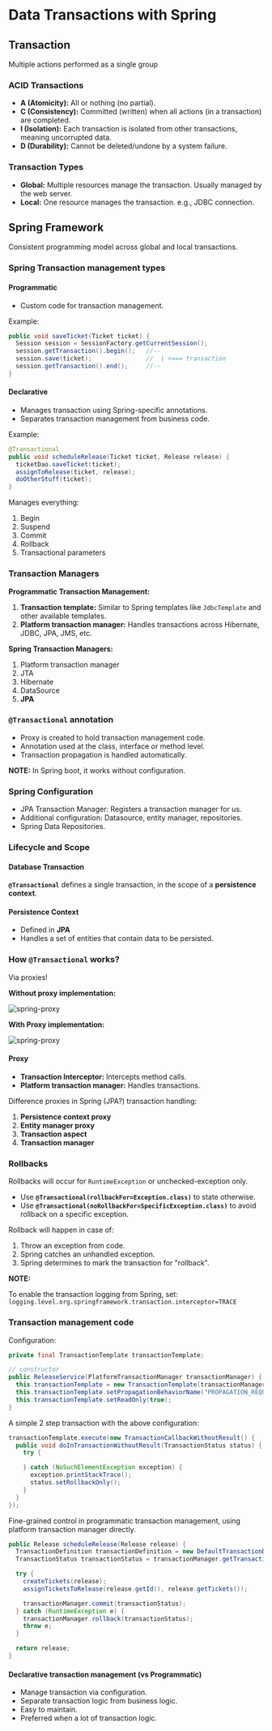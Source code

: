 # Data Transactions with Spring

## Transaction

Multiple actions performed as a single group

### ACID Transactions

- **A (Atomicity):** All or nothing (no partial).
- **C (Consistency):** Committed (written) when all actions (in a transaction) are completed.
- **I (Isolation):** Each transaction is isolated from other transactions, meaning uncorrupted data.
- **D (Durability):** Cannot be deleted/undone by a system failure.

### Transaction Types

- **Global:** Multiple resources manage the transaction. Usually managed by the web server.
- **Local:** One resource manages the transaction. e.g., JDBC connection.

## Spring Framework

Consistent programming model across global and local transactions.

### Spring Transaction management types

#### Programmatic

- Custom code for transaction management.

Example:

```java
public void saveTicket(Ticket ticket) {
  Session session = SessionFactory.getCurrentSession();
  session.getTransaction().begin();   //--
  session.save(ticket);               //  | <=== transaction
  session.getTransaction().end();     //--
}
```

#### Declarative

- Manages transaction using Spring-specific annotations.
- Separates transaction management from business code.

Example:

```java
@Transactional
public void scheduleRelease(Ticket ticket, Release release) {
  ticketDao.saveTicket(ticket);
  assignToRelease(ticket, release);
  doOtherStuff(ticket);
}
```

Manages everything:

1. Begin
2. Suspend
3. Commit
4. Rollback
5. Transactional parameters

### Transaction Managers

**Programmatic Transaction Management:**

1. **Transaction template:** Similar to Spring templates like `JdbcTemplate` and other available templates.
2. **Platform transaction manager:** Handles transactions across Hibernate, JDBC, JPA, JMS, etc.

**Spring Transaction Managers:**

1. Platform transaction manager
2. JTA
3. Hibernate
4. DataSource
5. **JPA**

### `@Transactional` annotation

- Proxy is created to hold transaction management code.
- Annotation used at the class, interface or method level.
- Transaction propagation is handled automatically.

**NOTE:** In Spring boot, it works without configuration.

### Spring Configuration

- JPA Transaction Manager: Registers a transaction manager for us.
- Additional configuration: Datasource, entity manager, repositories.
- Spring Data Repositories.

### Lifecycle and Scope

#### Database Transaction

**`@Transactional`** defines a single transaction, in the scope of a **persistence context**.

#### Persistence Context

- Defined in **JPA**
- Handles a set of entities that contain data to be persisted.

### How `@Transactional` works?

Via proxies!

**Without proxy implementation:**

![spring-proxy](./without-proxy.png)

**With Proxy implementation:**

![spring-proxy](./with-proxy.png)

#### Proxy

- **Transaction Interceptor:** Intercepts method calls.
- **Platform transaction manager:** Handles transactions.

Difference proxies in Spring (JPA?) transaction handling:

1. **Persistence context proxy**
2. **Entity manager proxy**
3. **Transaction aspect**
4. **Transaction manager**

### Rollbacks

Rollbacks will occur for `RuntimeException` or unchecked-exception only.

- Use **`@Transactional(rollbackFor=Exception.class)`** to state otherwise.
- Use **`@Transactional(noRollbackFor=SpecificException.class)`** to avoid rollback on a specific exception.

Rollback will happen in case of:

1. Throw an exception from code.
2. Spring catches an unhandled exception.
3. Spring determines to mark the transaction for "rollback".

**NOTE:**

To enable the transaction logging from Spring, set: `logging.level.org.springframework.transaction.interceptor=TRACE`

### Transaction management code

Configuration:

```java
private final TransactionTemplate transactionTemplate;

// constructor
public ReleaseService(PlatformTransactionManager transactionManager) {
  this.transactionTemplate = new TransactionTemplate(transactionManager);
  this.transactionTemplate.setPropagationBehaviorName("PROPAGATION_REQUIRES_NEW");
  this.transactionTemplate.setReadOnly(true);
}
```

A simple 2 step transaction with the above configuration:

```java
transactionTemplate.execute(new TransactionCallbackWithoutResult() {
  public void doInTransactionWithoutResult(TransactionStatus status) {
    try {

    } catch (NoSuchElementException exception) {
      exception.printStackTrace();
      status.setRollbackOnly();
    }
  }
});
```

Fine-grained control in programmatic transaction management, using platform transaction manager directly.

```java
public Release scheduleRelease(Release release) {
  TransactionDefinition transactionDefinition = new DefaultTransactionDefinition();
  TransactionStatus transactionStatus = transactionManager.getTransaction(transactionDefinition);

  try {
    createTickets(release);
    assignTicketsToRelease(release.getId(), release.getTickets());

    transactionManager.commit(transactionStatus);
  } catch (RuntimeException e) {
    transactionManager.rollback(transactionStatus);
    throw e;
  }

  return release;
}
```

#### Declarative transaction management (vs Programmatic)

- Manage transaction via configuration.
- Separate transaction logic from business logic.
- Easy to maintain.
- Preferred when a lot of transaction logic.
